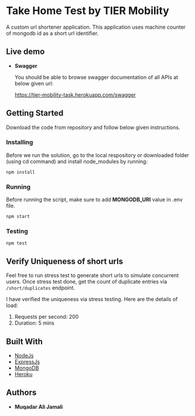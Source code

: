 # Take Home Test by TIER Mobility 
A custom url shortener application. This application uses machine counter of mongodb id as a short url identifier.
## Live demo
* **Swagger**

  You should be able to browse swagger documentation of all APIs at below given url:


    https://tier-mobility-task.herokuapp.com/swagger

## Getting Started
Download the code from repository and follow below given instructions.

### Installing
Before we run the solution, go to the local respository or downloaded folder (using cd command) and install node_modules by running:
```
npm install
```

### Running
Before running the script, make sure to add **MONGODB_URI** value in .env file.
```
npm start
```

### Testing
```
npm test
```

## Verify Uniqueness of short urls
Feel free to run stress test to generate short urls to simulate concurrent users. Once stress test done, get the count of duplicate entries via ```/short/duplicates``` endpoint.

I have verified the uniqueness via stress testing. Here are the details of load:
1. Requests per second: 200
2. Duration: 5 mins
## Built With

* [NodeJs](https://nodejs.org/en/)
* [ExpressJs](https://expressjs.com)
* [MongoDB](https://www.mongodb.com/)
* [Heroku](http://heroku.com/)
## Authors
* **Muqadar Ali Jamali**
